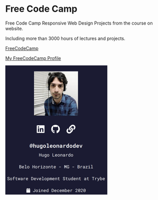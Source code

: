 <h1>Free Code Camp</h1>

Free Code Camp Responsive Web Design Projects from the course on website.

Including more than 3000 hours of lectures and projects.

<a href="https://www.freecodecamp.org/learn" target="_blank">FreeCodeCamp</a>

<a href="https://www.freecodecamp.org/hugoleonardodev" target="_blank">My FreeCodeCamp Profile</a>

<a href="https://www.freecodecamp.org/hugoleonardodev" target="_blank"><img src="fcc-profile.png"></a>
